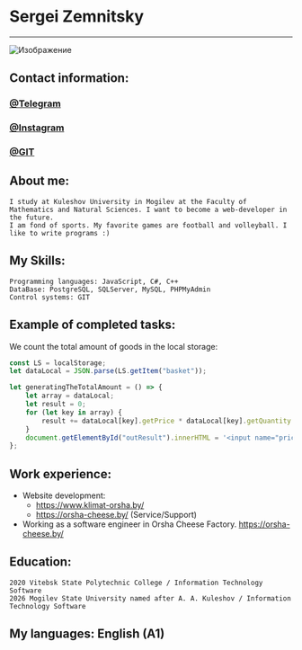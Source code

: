 # Sergei Zemnitsky
***
![Изображение](https://pro-rage.ru/data/avatars/h/8/8873.jpg?1700701755 "Ava")

## Contact information:
### [@Telegram](https://t.me/zemnitsky)
### [@Instagram](https://www.instagram.com/mr.chernov17/)
### [@GIT](https://github.com/sergeizema)

## About me:
    I study at Kuleshov University in Mogilev at the Faculty of Mathematics and Natural Sciences. I want to become a web-developer in the future. 
    I am fond of sports. My favorite games are football and volleyball. I like to write programs :)

## My Skills: 
    Programming languages: JavaScript, C#, C++
    DataBase: PostgreSQL, SQLServer, MySQL, PHPMyAdmin
    Control systems: GIT

## Example of completed tasks: 
We count the total amount of goods in the local storage:
```javascript
const LS = localStorage;
let dataLocal = JSON.parse(LS.getItem("basket"));

let generatingTheTotalAmount = () => {
    let array = dataLocal;
    let result = 0;
    for (let key in array) {
        result += dataLocal[key].getPrice * dataLocal[key].getQuantity
    }
    document.getElementById("outResult").innerHTML = '<input name="price" class="smart-basket__total-cost" type="text" value="' + result + ' BYN">';
};
```

## Work experience:
- Website development:
  - https://www.klimat-orsha.by/
  - https://orsha-cheese.by/ (Service/Support)
- Working as a software engineer in Orsha Сheese Factory. https://orsha-cheese.by/

## Education:
    2020 Vitebsk State Polytechnic College / Information Technology Software
    2026 Mogilev State University named after A. A. Kuleshov / Information Technology Software

## My languages: English (A1)